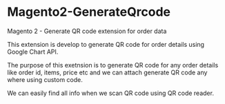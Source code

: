 # Magento2-GenerateQrcode
Magento 2 - Generate QR code extension for order data 

This extension is develop to generate QR code for order details using Google Chart API.

The purpose of this exetnsion is to generate QR code for any order details like order id, items, price etc and we can attach generate QR code any where using custom code.

We can easily find all info when we scan QR code using QR code reader.

